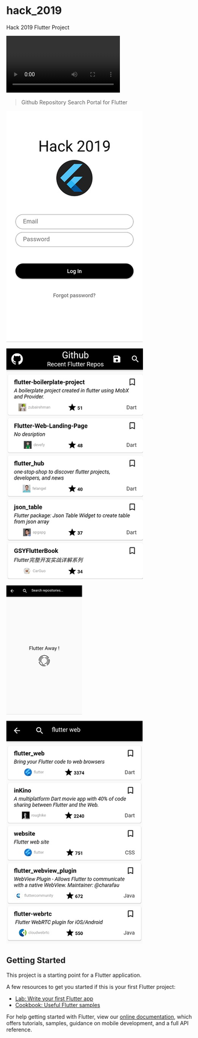 # hack_2019

Hack 2019 Flutter Project

![](/upload/rec.mp4)

> Github Repository Search Portal for Flutter

![](/upload/SS1.png)  

![](/upload/SS2.jpg)

![](/upload/SS3.jpg)  

![](/upload/SS5.jpg)



## Getting Started

This project is a starting point for a Flutter application.

A few resources to get you started if this is your first Flutter project:

- [Lab: Write your first Flutter app](https://flutter.dev/docs/get-started/codelab)
- [Cookbook: Useful Flutter samples](https://flutter.dev/docs/cookbook)

For help getting started with Flutter, view our
[online documentation](https://flutter.dev/docs), which offers tutorials,
samples, guidance on mobile development, and a full API reference.
